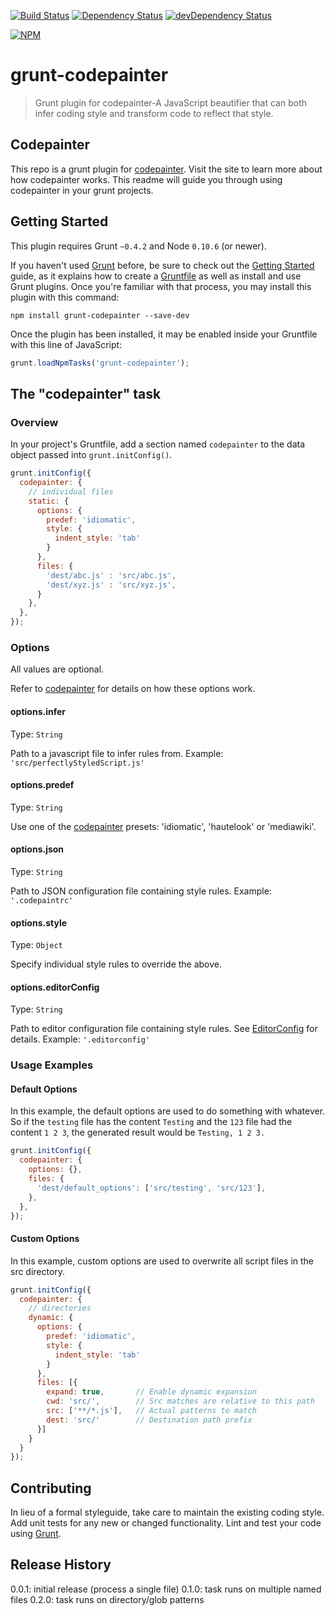 [![Build Status](https://travis-ci.org/bboyle/grunt-codepainter.svg?branch=master)](https://travis-ci.org/bboyle/grunt-codepainter)
[![Dependency Status](https://david-dm.org/bboyle/grunt-codepainter.svg)](https://david-dm.org/bboyle/grunt-codepainter)
[![devDependency Status](https://david-dm.org/bboyle/grunt-codepainter/dev-status.svg)](https://david-dm.org/bboyle/grunt-codepainter#info=devDependencies)

[![NPM](https://nodei.co/npm/grunt-codepainter.png?compact=true)](https://nodei.co/npm/grunt-codepainter/)

# grunt-codepainter

> Grunt plugin for codepainter-A JavaScript beautifier that can both infer coding style and transform code to reflect that style.

## Codepainter

This repo is a grunt plugin for [codepainter][codepainter]. Visit the site to learn more about how codepainter works.
This readme will guide you through using codepainter in your grunt projects.

## Getting Started
This plugin requires Grunt `~0.4.2` and Node `0.10.6` (or newer).

If you haven't used [Grunt](http://gruntjs.com/) before, be sure to check out the [Getting Started](http://gruntjs.com/getting-started) guide, as it explains how to create a [Gruntfile](http://gruntjs.com/sample-gruntfile) as well as install and use Grunt plugins. Once you're familiar with that process, you may install this plugin with this command:

```shell
npm install grunt-codepainter --save-dev
```

Once the plugin has been installed, it may be enabled inside your Gruntfile with this line of JavaScript:

```js
grunt.loadNpmTasks('grunt-codepainter');
```

## The "codepainter" task

### Overview
In your project's Gruntfile, add a section named `codepainter` to the data object passed into `grunt.initConfig()`.

```js
grunt.initConfig({
  codepainter: {
    // individual files
    static: {
      options: {
        predef: 'idiomatic',
        style: {
          indent_style: 'tab'
        }
      },
      files: {
        'dest/abc.js' : 'src/abc.js',
        'dest/xyz.js' : 'src/xyz.js',
      }
    },
  },
});
```

### Options

All values are optional.

Refer to [codepainter][codepainter] for details on how these options work.

#### options.infer
Type: `String`

Path to a javascript file to infer rules from.
Example: `'src/perfectlyStyledScript.js'`

#### options.predef
Type: `String`

Use one of the [codepainter][codepainter] presets: 'idiomatic', 'hautelook' or 'mediawiki'.

#### options.json
Type: `String`

Path to JSON configuration file containing style rules.
Example: `'.codepaintrc'`

#### options.style
Type: `Object`

Specify individual style rules to override the above.

#### options.editorConfig
Type: `String`

Path to editor configuration file containing style rules. See [EditorConfig](http://editorconfig.org/) for details.
Example: `'.editorconfig'`


### Usage Examples

#### Default Options
In this example, the default options are used to do something with whatever. So if the `testing` file has the content `Testing` and the `123` file had the content `1 2 3`, the generated result would be `Testing, 1 2 3.`

```js
grunt.initConfig({
  codepainter: {
    options: {},
    files: {
      'dest/default_options': ['src/testing', 'src/123'],
    },
  },
});
```

#### Custom Options
In this example, custom options are used to overwrite all script files in the src directory.

```js
grunt.initConfig({
  codepainter: {
    // directories
    dynamic: {
      options: {
        predef: 'idiomatic',
        style: {
          indent_style: 'tab'
        }
      },
      files: [{
        expand: true,       // Enable dynamic expansion
        cwd: 'src/',        // Src matches are relative to this path
        src: ['**/*.js'],   // Actual patterns to match
        dest: 'src/'        // Destination path prefix
      }]
    }
  }
});
```

## Contributing
In lieu of a formal styleguide, take care to maintain the existing coding style. Add unit tests for any new or changed functionality. Lint and test your code using [Grunt](http://gruntjs.com/).

## Release History
0.0.1: initial release (process a single file)
0.1.0: task runs on multiple named files
0.2.0: task runs on directory/glob patterns


[Codepainter]: https://github.com/jedmao/codepainter